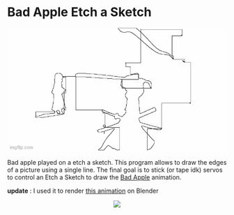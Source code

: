 # Bad Apple Etch a Sketch

<p align="center">
  <img src="demo.gif">
</p>


Bad apple played on a etch a sketch. This program allows to draw the edges of a picture using a single line. The final goal is to stick (or tape idk) servos to control an Etch a Sketch to draw the [Bad Apple](https://www.youtube.com/watch?v=9lNZ_Rnr7Jc) animation.

**update** : I used it to render [this animation](https://youtu.be/LD4D09EVcDY?t=112) on Blender

<p align="center">
  <a href="https://youtu.be/LD4D09EVcDY?t=112"><img src="https://img.youtube.com/vi/LD4D09EVcDY/0.jpg"></a>
</p>
